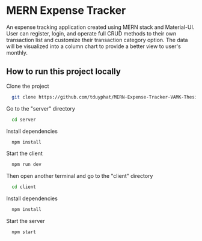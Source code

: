 # MERN Expense Tracker

An expense tracking application created using MERN stack and Material-UI. User can register, login, and operate full CRUD methods to their own transaction list and customize their transaction category option. The data will be visualized into a column chart to provide a better view to user's monthly.



## How to run this project locally

Clone the project

```bash
  git clone https://github.com/tduyphat/MERN-Expense-Tracker-VAMK-Thesis-2023
```

Go to the "server" directory

```bash
  cd server
```

Install dependencies

```bash
  npm install
```

Start the client

```bash
  npm run dev
```
Then open another terminal and go to the "client" directory

```bash
  cd client
```

Install dependencies

```bash
  npm install
```

Start the server

```bash
  npm start
```

